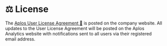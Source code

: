 # ⚖️ License
The [Aplos User License Agreement :link:](https://aplosanalytics.com/user-agreement) is posted on the company website. All updates to the User License Agreement will be posted on the Aplos Analytics website with notifications sent to all users via their registered email address. 